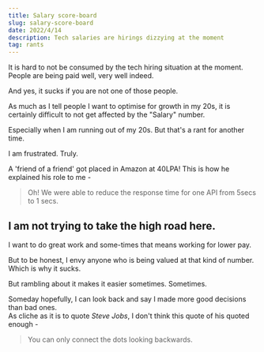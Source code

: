 ```yaml
---
title: Salary score-board
slug: salary-score-board
date: 2022/4/14
description: Tech salaries are hirings dizzying at the moment
tag: rants
---
```


It is hard to not be consumed by the tech hiring situation at the moment. People are being paid well, very well indeed.

And yes, it sucks if you are not one of those people.

As much as I tell people I want to optimise for growth in my 20s, it is certainly difficult to not get affected by the "Salary" number.

Especially when I am running out of my 20s. But that's a rant for another time.

I am frustrated. Truly.

A 'friend of a friend' got placed in Amazon at 40LPA! This is how he explained his role to me -

> Oh! We were able to reduce the response time for one API from 5secs to 1 secs.

## I am **not** trying to take the high road here.

I want to do great work and some-times that means working for lower pay.

But to be honest, I envy anyone who is being valued at that kind of number. Which is why it sucks.

But rambling about it makes it easier sometimes. Sometimes.

Someday hopefully, I can look back and say I made more good decisions than bad ones. \
As cliche as it is to quote _Steve Jobs_, I don't think this quote of his quoted enough -

> You can only connect the dots looking backwards.
